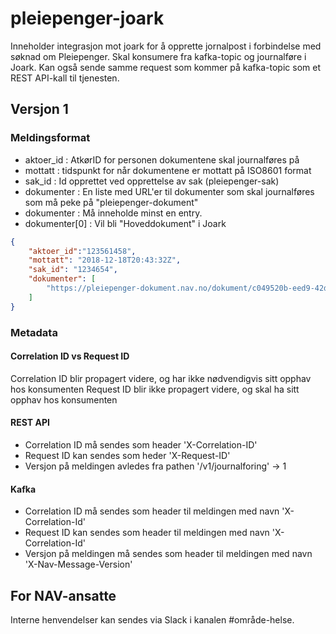 # pleiepenger-joark

Inneholder integrasjon mot joark for å opprette jornalpost i forbindelse med søknad om Pleiepenger.
Skal konsumere fra kafka-topic og journalføre i Joark.
Kan også sende samme request som kommer på kafka-topic som et REST API-kall til tjenesten.

## Versjon 1
### Meldingsformat
- aktoer_id : AtkørID for personen dokumentene skal journalføres på
- mottatt : tidspunkt for når dokumentene er mottatt på ISO8601 format
- sak_id : Id opprettet ved opprettelse av sak (pleiepenger-sak)
- dokumenter : En liste med URL'er til dokumenter som skal journalføres som må peke på "pleiepenger-dokument"
- dokumenter : Må inneholde minst en entry.
- dokumenter[0] : Vil bli "Hoveddokument" i Joark

```json
{
	"aktoer_id":"123561458",
	"mottatt": "2018-12-18T20:43:32Z",
	"sak_id": "1234654",
	"dokumenter": [
	    "https://pleiepenger-dokument.nav.no/dokument/c049520b-eed9-42d0-8d48-b7c8e6e1467e"
	]
}
```

### Metadata
#### Correlation ID vs Request ID
Correlation ID blir propagert videre, og har ikke nødvendigvis sitt opphav hos konsumenten
Request ID blir ikke propagert videre, og skal ha sitt opphav hos konsumenten

#### REST API
- Correlation ID må sendes som header 'X-Correlation-ID'
- Request ID kan sendes som heder 'X-Request-ID'
- Versjon på meldingen avledes fra pathen '/v1/journalforing' -> 1


#### Kafka
- Correlation ID må sendes som header til meldingen med navn 'X-Correlation-Id'
- Request ID kan sendes som header til meldingen med navn 'X-Correlation-Id'
- Versjon på meldingen må sendes som header til meldingen med navn 'X-Nav-Message-Version'

## For NAV-ansatte

Interne henvendelser kan sendes via Slack i kanalen #område-helse.
